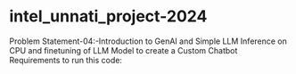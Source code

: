 # intel_unnati_project-2024
Problem Statement-04:-Introduction to GenAI and Simple LLM Inference on CPU and finetuning of LLM Model to create a Custom Chatbot
<br>
Requirements to run this code:
